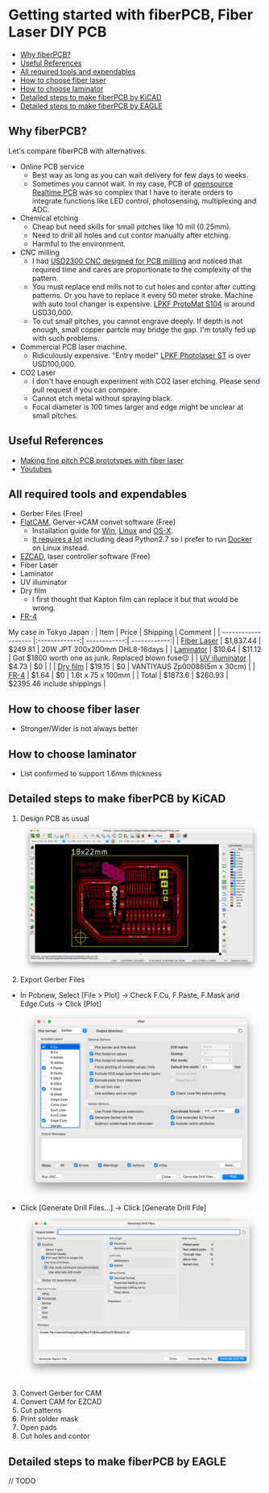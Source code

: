 # Getting started with fiberPCB, Fiber Laser DIY PCB

- [Why fiberPCB?](#why-fiberPCB?)
- [Useful References](#useful-references)
- [All required tools and expendables](#all-required-tools-and-expendables)
- [How to choose fiber laser](#how-to-choose-fiber-laser)
- [How to choose laminator](#how-to-choose-laminator)
- [Detailed steps to make fiberPCB by KiCAD](#detailed-steps-to-make-fiberPCB-by-KiCAD)
- [Detailed steps to make fiberPCB by EAGLE](#detailed-steps-to-make-fiberPCB-by-EAGLE)

## Why fiberPCB?

Let's compare fiberPCB with alternatives.

* Online PCB service
  * Best way as long as you can wait delivery for few days to weeks.
  * Sometimes you cannot wait. In my case, PCB of [opensource Realtime PCR](https://github.com/hisashin/Ninja-qPCR) was so complex that I have to iterate orders to integrate functions like LED control, photosensing, multiplexing and ADC.
* Chemical etching
  * Cheap but need skills for small pitches like 10 mil (0.25mm).
  * Need to drill all holes and cut contor manually after etching.
  * Harmful to the environment.
* CNC milling
  * I had [USD2300 CNC designed for PCB millling](https://www.youtube.com/watch?v=cwREOBL9E-A) and noticed that required time and cares are proportionate to the complexity of the pattern.
  * You must replace end mills not to cut holes and contor after cutting patterns. Or you have to replace it every 50 meter stroke. Machine with auto tool changer is expensive. [LPKF ProtoMat S104](https://www.youtube.com/watch?v=GRow5AqFxZA) is around USD30,000.
  * To cut small pitches, you cannot engrave deeply. If depth is not enough, small copper partcle may bridge the gap. I'm totally fed up with such problems.
* Commercial PCB laser machine.
  * Ridiculously expensive. "Entry model" [LPKF Photolaser ST](https://www.youtube.com/watch?v=WMgXvRwbaLw) is over USD100,000.
* CO2 Laser
  * I don't have enough experiment with CO2 laser etching. Please send pull request if you can compare.
  * Cannot etch metal without spraying black.
  * Focal diameter is 100 times larger and edge might be unclear at small pitches.
  
## Useful References
* [Making fine pitch PCB prototypes with fiber laser](https://www.kurokesu.com/main/2021/01/07/making-fine-pitch-pcb-prototypes-with-fiber-laser/?fbclid=IwAR3_8MipkpVS9d9DjpUQ1I7AqjXdvbW7uQoy86yiT56GoPLZ7w0Zegjyjy0)
* [Youtubes](https://www.youtube.com/playlist?list=PLIcr1mnww28Doh5sBvfblVOn0Wxk1qtYr)
 
## All required tools and expendables
* Gerber Files (Free)
* [FlatCAM](http://flatcam.org/), Gerver->CAM convet software (Free)
  - Installation guide for [Win](http://flatcam.org/manual/installation.html#windows), [Linux](http://flatcam.org/manual/installation.html#linux) and [OS-X](http://flatcam.org/manual/installation.html#osx). 
  - [It requires a lot](http://flatcam.org/manual/installation.html#requirements) including dead Python2.7 so I prefer to run [Docker](https://hub.docker.com/r/pci06/flatcam) on Linux instead.
* [EZCAD](https://www.litlaser.com/ezcad), laser controller software (Free)
* Fiber Laser
* Laminator
* UV illuminator
* Dry film
  * I first thought that Kapton film can replace it but that would be wrong.
* [FR-4](https://en.wikipedia.org/wiki/FR-4)

My case in Tokyo Japan :
| Item                | Price         | Shipping     | Comment |
| ------------------- |:-------------:| ------------:| ------------:|
| [Fiber Laser](https://www.aliexpress.com/item/32974751052.html?spm=a2g0s.9042311.0.0.65f44c4dIleBKp&fbclid=IwAR10NMvGiH47895B0QpRRJNL5SNHvLvtUy33UhqqUZfuPdR8BVw_eg-WCHc)         | $1,837.44     | $249.81 | 20W JPT 200x200mm DHL8-16days |
| [Laminator](https://www.lami-corporation.co.jp/archives/products/leon13dx/)           | $10.64        | $11.12       | Got $1800 worth one as junk. Replaced blown fuse:wink: |
| [UV illuminator](https://www.amazon.co.jp/gp/product/B07HFRDK3V/ref=ppx_yo_dt_b_asin_title_o02_s00?ie=UTF8&psc=1&fbclid=IwAR2NO4W7daOl4TgFSwwDDsZGD15Jek28WylPpzhUsRBBjHX5G8EQiuQLUwU)      | $4.73         | $0           | |
| [Dry film](https://www.amazon.co.jp/gp/product/B01NCS88LU/ref=ppx_yo_dt_b_asin_title_o05_s01?ie=UTF8&psc=1&fbclid=IwAR3ORckfPM1z7tKVWN8LTQ-CgsBqjpBLfcwR8V2A0jhZy2ZhwNkz0N1GbfY)          | $19.15        | $0           | VANTIYAUS Zp00088(5m x 30cm) |
| [FR-4](https://www.sengoku.co.jp/mod/sgk_cart/detail.php?code=EEHD-4BPE)                | $1.64         | $0           | 1.6t x 75 x 100mm |
| Total               | $1873.6       | $260.93      |  $2395.46 include shippings |

## How to choose fiber laser
 * Stronger/Wider is not always better

## How to choose laminator
 * List confirmed to support 1.6mm thickness

## Detailed steps to make fiberPCB by KiCAD
 1. Design PCB as usual
   ![Step1](https://raw.githubusercontent.com/hisashin/fiberPCB/main/images/step1_design_pcb_kicad.png)
 2. Export Gerber Files
   - In Pcbnew, Select \[File > Plot\] -> Check F.Cu, F.Paste, F.Mask and Edge.Cuts -> Click \[Plot\]
   ![Step2](https://raw.githubusercontent.com/hisashin/fiberPCB/main/images/step2_export_gerber_kicad.png.png)
   - Click \[Generate Drill Files...\] -> Click \[Generate Drill File\]
   ![Step2](https://raw.githubusercontent.com/hisashin/fiberPCB/main/images/step2_export_drl.png)
 3. Convert Gerber for CAM
 4. Convert CAM for EZCAD
 5. Cut patterns
 6. Print solder mask
 7. Open pads
 8. Cut holes and contor

## Detailed steps to make fiberPCB by EAGLE

// TODO

